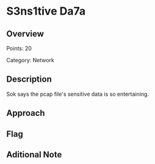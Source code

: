 # S3ns1tive Da7a
## Overview 
Points: 20

Category: Network
## Description
Sok says the pcap file's sensitive data is so entertaining.
## Approach
    
## Flag

## Aditional Note

